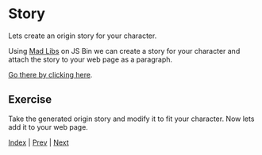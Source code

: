 # Story

Lets create an origin story for your character.

Using [Mad Libs](https://jsbin.com/gademu/6/embed?output) on JS Bin we can create a story for your character and attach the story to your web page as a paragraph.

<a class="jsbin-embed" href="https://jsbin.com/gademu/6/embed?output">Go there by clicking here</a>.

## Exercise

Take the generated origin story and modify it to fit your character. Now lets add it to your web page.



[Index](.) | [Prev](name) | [Next](powers)
